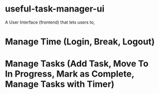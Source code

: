 # useful-task-manager-ui

A User Interface (frontend) that lets users to,

# Manage Time (Login, Break, Logout)

# Manage Tasks (Add Task, Move To In Progress, Mark as Complete, Manage Tasks with Timer)
